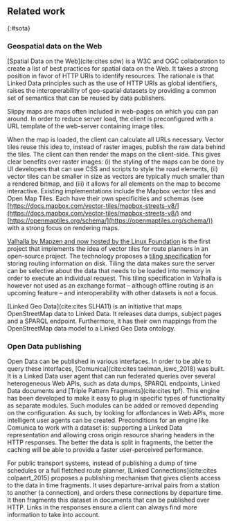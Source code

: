 ## Related work
{:#sota}

### Geospatial data on the Web

[Spatial Data on the Web](cite:cites sdw) is a W3C and OGC collaboration 
to create a list of best practices for spatial data on the Web.
It takes a strong position in favor of HTTP URIs to identify resources.
The rationale is that Linked Data principles such as the use of HTTP URIs as global identifiers, 
raises the interoperability of geo-spatial datasets 
by providing a common set of semantics that can be reused by data publishers.
 
Slippy maps are maps often included in web-pages on which you can pan around.
In order to reduce server load, the client is preconfigured with a URL template of the web-server containing image tiles.
<!--E.g., <code>https://{s}.tile.openstreetmap.org/{z}/{x}/{y}.png</code>, where <code>s</code> denotes a subdomain to be used, <code>z</code> the zoom-level the slippy map is at, and <code>x</code> and <code>y</code> are the coordinates of the upper left corner of the tile.-->
When the map is loaded, the client can calculate all URLs necessary.
Vector tiles reuse this idea to, instead of raster images, publish the raw data behind the tiles.
The client can then render the maps on the client-side.
This gives clear benefits over raster images:
 (i) the styling of the maps can be done by UI developers that can use CSS and scripts to style the road elements,
 (ii) vector tiles can be smaller in size as vectors are typically much smaller than a rendered bitmap, and
 (iii) it allows for all elements on the map to become interactive.
Existing implementations include the Mapbox vector tiles and Open Map Tiles.
Each have their own specificities and schemas (see [https://docs.mapbox.com/vector-tiles/mapbox-streets-v8/](https://docs.mapbox.com/vector-tiles/mapbox-streets-v8/) and [https://openmaptiles.org/schema/](https://openmaptiles.org/schema/)) with a strong focus on rendering maps.

[Valhalla by Mapzen and now hosted by the Linux Foundation](https://github.com/valhalla/valhalla) is the first project that implements the idea of vector tiles for route planners in an open-source project.
The technology proposes a [tiling specification](https://github.com/valhalla/valhalla/blob/master/docs/tiles.md) for storing routing information on disk.
Tiling the data makes sure the server can be selective about the data that needs to be loaded into memory in order to execute an individual request.
This tiling specification in Valhalla is however not used as an exchange format – although offline routing is an upcoming feature – and interoperability with other datasets is not a focus.

[Linked Geo Data](cite:cites SLHA11) is an initiative that maps OpenStreetMap data to Linked Data.
It releases data dumps, subject pages and a SPARQL endpoint.
Furthermore, it has their own mappings from the OpenStreetMap data model to a Linked Geo Data ontology.

### Open Data publishing

Open Data can be published in various interfaces.
In order to be able to query these interfaces, [Comunica](cite:cites taelman_iswc_2018) was built.
It is a Linked Data user agent that can run federated queries over several heterogeneous Web APIs, such as data dumps, SPARQL endpoints, Linked Data documents and [Triple Pattern Fragments](cite:cites tpf).
This engine has been developed to make it easy to plug in specific types of functionality as separate modules. Such modules can be added or removed depending on the configuration. As such, by looking for affordances in Web APIs, more intelligent user agents can be created.
Preconditions for an engine like Comunica to work with a dataset is: supporting a Linked Data representation and allowing cross origin resource sharing headers in the HTTP responses.
The better the data is split in fragments, the better the caching will be able to provide a faster user-perceived performance.

For public transport systems, instead of publishing a dump of time schedules or a full fletched route planner, [Linked Connections](cite:cites colpaert_2015) proposes a publishing mechanism that gives clients access to the data in time fragments.
It uses departure-arrival pairs from a station to another (a connection), and orders these connections by departure time.
It then fragments this dataset in documents that can be published over HTTP.
Links in the responses ensure a client can always find more information to take into account.
